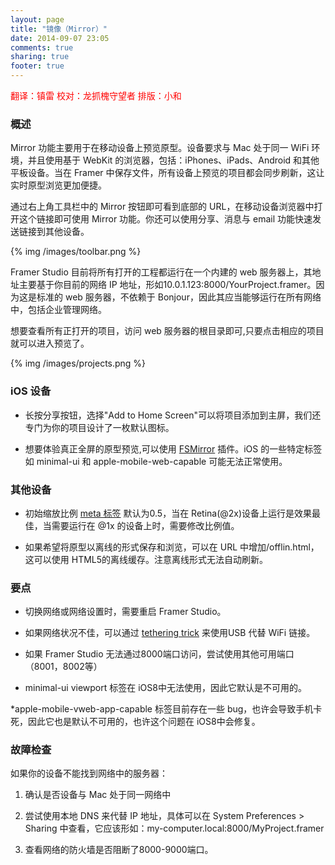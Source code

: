 ```yaml
---
layout: page
title: "镜像（Mirror）"
date: 2014-09-07 23:05
comments: true
sharing: true
footer: true
---
```

<p style="color:red">翻译：镇雷 校对：龙抓槐守望者 排版：小和</p>

### 概述

Mirror 功能主要用于在移动设备上预览原型。设备要求与 Mac 处于同一 WiFi 环境，并且使用基于 WebKit 的浏览器，包括：iPhones、iPads、Android 和其他平板设备。当在 Framer 中保存文件，所有设备上预览的项目都会同步刷新，这让实时原型浏览更加便捷。

通过右上角工具栏中的 Mirror 按钮即可看到底部的 URL，在移动设备浏览器中打开这个链接即可使用 Mirror 功能。你还可以使用分享、消息与 email 功能快速发送链接到其他设备。

{% img /images/toolbar.png %} 

Framer Studio 目前将所有打开的工程都运行在一个内建的 web 服务器上，其地址主要基于你目前的网络 IP 地址，形如10.0.1.123:8000/YourProject.framer。因为这是标准的 web 服务器，不依赖于 Bonjour，因此其应当能够运行在所有网络中，包括企业管理网络。

想要查看所有正打开的项目，访问 web 服务器的根目录即可,只要点击相应的项目就可以进入预览了。

{% img /images/projects.png %} 

### iOS 设备

* 长按分享按钮，选择"Add to Home Screen"可以将项目添加到主屏，我们还专门为你的项目设计了一枚默认图标。

* 想要体验真正全屏的原型预览,可以使用 [FSMirror]("http://framerjs.com/learn.html#importing") 插件。iOS 的一些特定标签如 minimal-ui 和 apple-mobile-web-capable 可能无法正常使用。

### 其他设备

* 初始缩放比例 [meta 标签]("https://developer.mozilla.org/en/docs/Mozilla/Mobile/Viewport_meta_tag") 默认为0.5，当在 Retina(@2x)设备上运行是效果最佳，当需要运行在 @1x 的设备上时，需要修改比例值。

* 如果希望将原型以离线的形式保存和浏览，可以在 URL 中增加/offlin.html，这可以使用 HTML5的离线缓存。注意离线形式无法自动刷新。

### 要点

* 切换网络或网络设置时，需要重启 Framer Studio。

* 如果网络状况不佳，可以通过 [tethering trick]("http://bjango.com/help/skalapreview/connection/") 来使用USB 代替 WiFi 链接。

* 如果 Framer Studio 无法通过8000端口访问，尝试使用其他可用端口（8001，8002等）

* minimal-ui viewport 标签在 iOS8中无法使用，因此它默认是不可用的。

*apple-mobile-vweb-app-capable 标签目前存在一些 bug，也许会导致手机卡死，因此它也是默认不可用的，也许这个问题在 iOS8中会修复。

### 故障检查

如果你的设备不能找到网络中的服务器：

1. 确认是否设备与 Mac 处于同一网络中 

2. 尝试使用本地 DNS 来代替 IP 地址，具体可以在 System Preferences > Sharing 中查看，它应该形如：my-computer.local:8000/MyProject.framer

3. 查看网络的防火墙是否阻断了8000-9000端口。